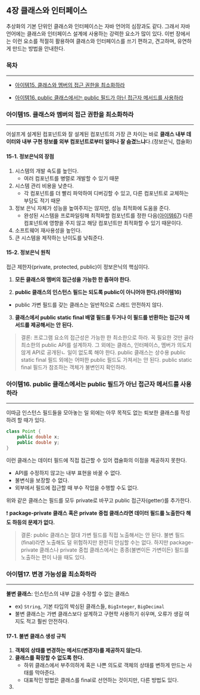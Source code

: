 ## 4장 클래스와 인터페이스
추상화의 기본 단위인 클래스와 인터페이스는 자바 언어의 심장과도 같다. 그래서 자바 언어에는 클래스와 인터페이스 설계에 사용하는 강력한 요소가 많이 있다. 이번 장에서는 이런 요소를 적절히 활용하여 클래스와 인터페이스를 쓰기 편하고, 견고하며, 유연하게 만드는 방법을 안내한다.

### 목차

___

- [아이템15. 클래스와 멤버의 접근 권한을 최소화하라](#아이템15-클래스와-멤버의-접근-권한을-최소화하라)

- [아이템16. public 클래스에서는 public 필드가 아닌 접근자 메서드를 사용하라](#아이템16-public-클래스에서는-public-필드가-아닌-접근자-메서드를-사용하라)

### 아이템15. 클래스와 멤버의 접근 권한을 최소화하라
___
어설프게 설계된 컴포넌트와 잘 설계된 컴포넌트의 가장 큰 차이는 바로 **클래스 내부 데이터와 내부 구현 정보를 외부 컴포넌트로부터 얼마나 잘 숨겼느냐**다.(정보은닉, 캡슐화)

#### 15-1. 정보은닉의 장점

1. 시스템의 개발 속도를 높인다.
   - 여러 컴포넌트를 병렬로 개발할 수 있기 때문
2. 시스템 관리 비용을 낮춘다.
   - 각 컴포넌트를 더 빨리 파악하여 디버깅할 수 있고, 다른 컴포넌트로 교체하는 부담도 적기 때문
3. 정보 은닉 자체가 성능을 높여주지는 않지만, 성능 최적화에 도움을 준다.
   - 완성된 시스템을 프로파일링해 최적화할 컴포넌트를 정한 다음([아이템67](/9장_일반적인_프로그래밍_원칙.md)) 다른 컴포넌트에 영향을 주지 않고 해당 컴포넌트만 최적화할 수 있기 때문이다.
4. 소프트웨어 재사용성을 높인다.
5. 큰 시스템을 제작하는 난이도를 낮춰준다.



#### 15-2. 정보은닉 원칙

접근 제한자(private, protected, public)이 정보은닉의 핵심이다. 

1. **모든 클래스와 멤버의 접근성을 가능한 한 좁혀야 한다.**

2.  **public 클래스의 인스턴스 필드는 되도록 public이 아니어야 한다.(아이템16)**
   - public 가변 필드를 갖는 클래스는 일반적으로 스레드 안전하지 않다.
3. **클래스에서 public static final 배열 필드를 두거나 이 필드를 반환하는 접근자 메서드를 제공해서는 안 된다.**



> 결론: 프로그램 요소의 접근성은 가능한 한 최소한으로 하라. 꼭 필요한 것만 골라 최소한의 public API를 설계하자. 그 외에는 클래스, 인터페이스, 멤버가 의도치 않게 API로 공개된ㄴ 일이 없도록 해야 한다. public 클래스는 상수용 public static final 필드 외에는 어떠한 public 필드도 가져서는 안 된다. public static final 필드가 참조하는 객체가 불변인지 확인하라.



### 아이템16. public 클래스에서는 public 필드가 아닌 접근자 메서드를 사용하라

___

이따금 인스턴스 필드들을 모아놓는 일 외에는 아무 목적도 없는 퇴보한 클래스를 작성하려 할 때가 있다.

```java
class Point {
    public double x;
    public double y;
}
```

이런 클래스는 데이터 필드에 직접 접근할 수 있어 캡슐화의 이점을 제공하지 못한다.

- API를 수정하지 않고는 내부 표현을 바꿀 수 없다.
- 불변식을 보장할 수 없다.
- 외부에서 필드에 접근할 때 부수 작업을 수행할 수도 없다.

위와 같은 클래스는 필드를 모두 private로 바꾸고 public 접근자(getter)를 추가한다.

❗ **package-private 클래스 혹은 private 중첩 클래스라면 데이터 필드를 노출한다 해도 하등의 문제가 없다.**

> 결론: public 클래스는 절대 가변 필드를 직접 노출해서는 안 된다. 불변 필드(final)라면 노출해도 덜 위험하지만 완전히 안심할 수는 없다. 하지만 package-private 클래스나 private 중첩 클래스에서는 종종(불변이든 가변이든) 필드를 노출하는 편이 나을 때도 있다.



### 아이템17. 변경 가능성을 최소화하라

___

**불변 클래스**: 인스턴스의 내부 값을 수정할 수 없는 클래스

- ex) `String`, 기본 타입의 박싱된 클래스들, `BigInteger`, `BigDecimal`
- 불변 클래스는 가변 클래스보다 설계하고 구현학 사용하기 쉬우며, 오류가 생길 여지도 적고 훨씬 안전하다.

#### 17-1. 불변 클래스 생성 규칙

1. **객체의 상태를 변경하는 메서드(변경자)를 제공하지 않는다.**
2. **클래스를 확장할 수 없도록 한다.**
   - 하위 클래스에서 부주의하게 혹은 나쁜 의도로 객체의 상태를 변하게 만드는 사태를 막아준다.
   - 대표적인 방법은 클래스를 final로 선언하는 것이지만, 다른 방법도 있다.
3. 
